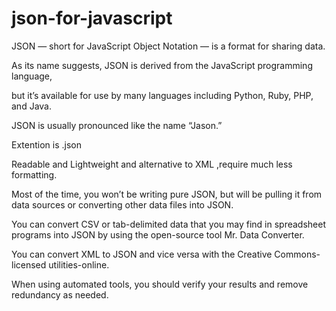 # json-for-javascript

JSON — short for JavaScript Object Notation — is a format for sharing data.

As its name suggests, JSON is derived from the JavaScript programming language,

but it’s available for use by many languages including Python, Ruby, PHP, and Java.

JSON is usually pronounced like the name “Jason.”





Extention is .json 



Readable and Lightweight and alternative to XML ,require much less formatting.





Most of the time, you won’t be writing pure JSON, but will be pulling it from data sources or converting other data files into JSON.

You can convert CSV or tab-delimited data that you may find in spreadsheet programs into JSON by using the open-source tool Mr. Data Converter.

You can convert XML to JSON and vice versa with the Creative Commons-licensed utilities-online.

When using automated tools, you should verify your results and remove redundancy as needed.
